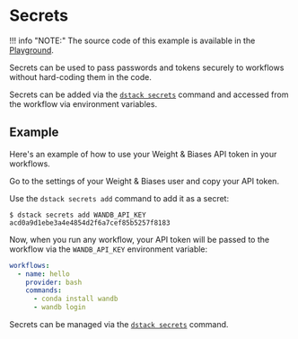 # Secrets

!!! info "NOTE:"
    The source code of this example is available in
    the <a href="https://github.com/dstackai/dstack-playground#readme" target="__blank">Playground</a>.

Secrets can be used to pass passwords and tokens securely to workflows without hard-coding them in the code.

Secrets can be added via the [`dstack secrets`](../reference/cli/secrets.md) command and accessed from the workflow
via environment variables.

[//]: # (or in the YAML via `${{ secrets.SECRET_NAME }}` markup.)

## Example

Here's an example of how to use your Weight & Biases API token in your workflows.

Go to the settings of your Weight & Biases user and copy your API token.

Use the `dstack secrets add` command to add it as a secret:

<div class="termy">

```shell
$ dstack secrets add WANDB_API_KEY acd0a9d1ebe3a4e4854d2f6a7cef85b5257f8183
```

</div>

Now, when you run any workflow, your API token will be passed to the workflow
via the `WANDB_API_KEY` environment variable:

<div editor-title=".dstack/workflows/secrets.yaml"> 

```yaml
workflows:
  - name: hello
    provider: bash
    commands:
      - conda install wandb
      - wandb login
```

</div>

Secrets can be managed via the [`dstack secrets`](../reference/cli/secrets.md#dstack-secrets-add) command.